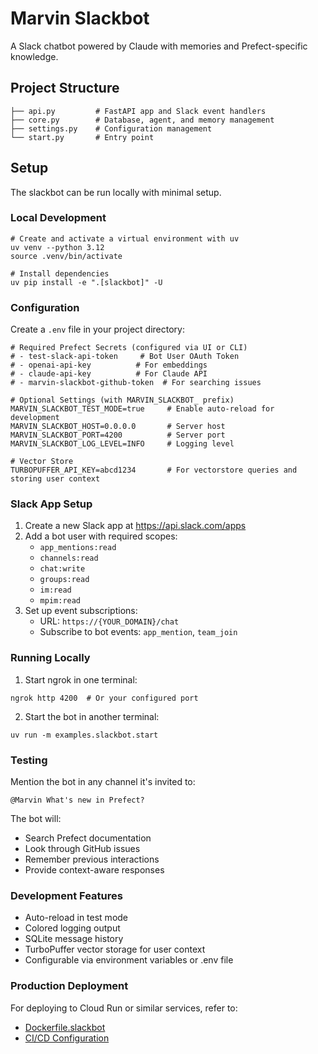 # Marvin Slackbot

A Slack chatbot powered by Claude with memories and Prefect-specific knowledge.

## Project Structure

```
├── api.py         # FastAPI app and Slack event handlers
├── core.py        # Database, agent, and memory management
├── settings.py    # Configuration management
└── start.py       # Entry point
```

## Setup

The slackbot can be run locally with minimal setup.

### Local Development

```console
# Create and activate a virtual environment with uv
uv venv --python 3.12
source .venv/bin/activate

# Install dependencies
uv pip install -e ".[slackbot]" -U
```

### Configuration

Create a `.env` file in your project directory:

```env
# Required Prefect Secrets (configured via UI or CLI)
# - test-slack-api-token     # Bot User OAuth Token
# - openai-api-key          # For embeddings
# - claude-api-key          # For Claude API
# - marvin-slackbot-github-token  # For searching issues

# Optional Settings (with MARVIN_SLACKBOT_ prefix)
MARVIN_SLACKBOT_TEST_MODE=true     # Enable auto-reload for development
MARVIN_SLACKBOT_HOST=0.0.0.0       # Server host
MARVIN_SLACKBOT_PORT=4200          # Server port
MARVIN_SLACKBOT_LOG_LEVEL=INFO     # Logging level

# Vector Store
TURBOPUFFER_API_KEY=abcd1234       # For vectorstore queries and storing user context
```

### Slack App Setup

1. Create a new Slack app at https://api.slack.com/apps
2. Add a bot user with required scopes:
   - `app_mentions:read`
   - `channels:read`
   - `chat:write`
   - `groups:read`
   - `im:read`
   - `mpim:read`
3. Set up event subscriptions:
   - URL: `https://{YOUR_DOMAIN}/chat`
   - Subscribe to bot events: `app_mention`, `team_join`

### Running Locally

1. Start ngrok in one terminal:
```console
ngrok http 4200  # Or your configured port
```

2. Start the bot in another terminal:
```console
uv run -m examples.slackbot.start
```

### Testing

Mention the bot in any channel it's invited to:
```
@Marvin What's new in Prefect?
```

The bot will:
- Search Prefect documentation
- Look through GitHub issues
- Remember previous interactions
- Provide context-aware responses

### Development Features

- Auto-reload in test mode
- Colored logging output
- SQLite message history
- TurboPuffer vector storage for user context
- Configurable via environment variables or .env file

### Production Deployment

For deploying to Cloud Run or similar services, refer to:
- [Dockerfile.slackbot](/examples/slackbot/Dockerfile.slackbot)
- [CI/CD Configuration](/.github/workflows/image-build-and-push-community.yaml)